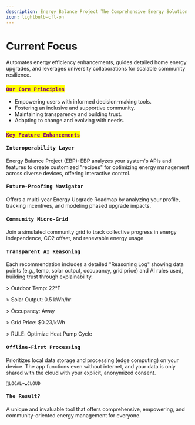 ```yaml
---
description: Energy Balance Project The Comprehensive Energy Solution
icon: lightbulb-cfl-on
---
```


# Current Focus

Automates energy efficiency enhancements, guides detailed home energy upgrades, and leverages university collaborations for scalable community resilience.

### <mark style="color:purple;">`Our Core Principles`</mark>

* Empowering users with informed decision-making tools.
* Fostering an inclusive and supportive community.
* Maintaining transparency and building trust.
* Adapting to change and evolving with needs.

### <mark style="color:purple;">`Key Feature Enhancements`</mark>

#### <kbd>Interoperability Layer</kbd>

Energy Balance Project (EBP): EBP analyzes your system's APIs and features to create customized "recipes" for optimizing energy management across diverse devices, offering interactive control.

#### <kbd>Future-Proofing Navigator</kbd>

Offers a multi-year Energy Upgrade Roadmap by analyzing your profile, tracking incentives, and modeling phased upgrade impacts.

#### <kbd>Community Micro-Grid</kbd>

Join a simulated community grid to track collective progress in energy independence, CO2 offset, and renewable energy usage.

#### <kbd>Transparent AI Reasoning</kbd>

Each recommendation includes a detailed "Reasoning Log" showing data points (e.g., temp, solar output, occupancy, grid price) and AI rules used, building trust through explainability.

\> Outdoor Temp: 22°F

\> Solar Output: 0.5 kWh/hr

\> Occupancy: Away

\> Grid Price: $0.23/kWh

\> RULE: Optimize Heat Pump Cycle

#### <kbd>Offline-First Processing</kbd>

Prioritizes local data storage and processing (edge computing) on your device. The app functions even without internet, and your data is only shared with the cloud with your explicit, anonymized consent.

`📱LOCAL→☁️CLOUD`

#### <kbd>The Result?</kbd>

A unique and invaluable tool that offers comprehensive, empowering, and community-oriented energy management for everyone.
